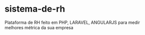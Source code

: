 # sistema-de-rh
Plataforma de RH feito em PHP, LARAVEL, ANGULARJS para medir melhores métrica da sua empresa 

